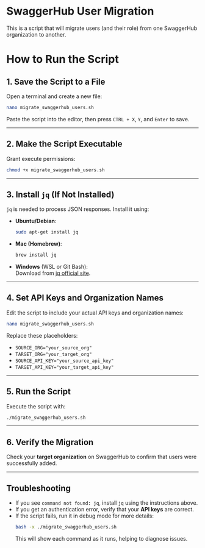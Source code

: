 # SwaggerHub User Migration

This is a script that will migrate users (and their role) from one SwaggerHub organization to another.

# How to Run the Script

## 1. Save the Script to a File

Open a terminal and create a new file:

```bash
nano migrate_swaggerhub_users.sh
```

Paste the script into the editor, then press `CTRL + X`, `Y`, and `Enter` to save.

---

## 2. Make the Script Executable

Grant execute permissions:

```bash
chmod +x migrate_swaggerhub_users.sh
```

---

## 3. Install `jq` (If Not Installed)

`jq` is needed to process JSON responses. Install it using:

- **Ubuntu/Debian**:
  ```bash
  sudo apt-get install jq
  ```
- **Mac (Homebrew)**:
  ```bash
  brew install jq
  ```
- **Windows** (WSL or Git Bash):\
  Download from [jq official site](https://stedolan.github.io/jq/download/).

---

## 4. Set API Keys and Organization Names

Edit the script to include your actual API keys and organization names:

```bash
nano migrate_swaggerhub_users.sh
```

Replace these placeholders:

- `SOURCE_ORG="your_source_org"`
- `TARGET_ORG="your_target_org"`
- `SOURCE_API_KEY="your_source_api_key"`
- `TARGET_API_KEY="your_target_api_key"`

---

## 5. Run the Script

Execute the script with:

```bash
./migrate_swaggerhub_users.sh
```

---

## 6. Verify the Migration

Check your **target organization** on SwaggerHub to confirm that users were successfully added.

---

## Troubleshooting

- If you see `command not found: jq`, install `jq` using the instructions above.
- If you get an authentication error, verify that your **API keys** are correct.
- If the script fails, run it in debug mode for more details:
  ```bash
  bash -x ./migrate_swaggerhub_users.sh
  ```
  This will show each command as it runs, helping to diagnose issues.

